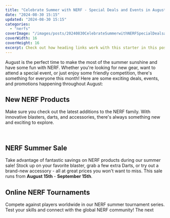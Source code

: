 ```yaml
---
title: "Celebrate Summer with NERF - Special Deals and Events in August"
date: "2024-08-30 15:15"
updated: "2024-08-30 15:15"
categories:
  - "nerfs"
coverImage: "/images/posts/20240830CelebrateSummerwithNERFSpecialDealsandEventsinAugust_1.jpg"
coverWidth: 16
coverHeight: 16
excerpt: Check out how heading links work with this starter in this post.
---
```


<script>
  import { base } from '$app/paths';
</script>


August is the perfect time to make the most of the summer sunshine and have some fun with NERF. Whether you're looking for new gear, want to attend a special event, or just enjoy some friendly competition, there's something for everyone this month! Here are some exciting deals, events, and promotions happening throughout August:

## New NERF Products

Make sure you check out the latest additions to the NERF family. With innovative blasters, darts, and accessories, there's always something new and exciting to explore.

<img class="cover-image" src="{base}/images/posts/20240830CelebrateSummerwithNERFSpecialDealsandEventsinAugust_2.jpg" alt="" style="aspect-ratio: 16 / 16;" width="16" height="16">


## NERF Summer Sale

Take advantage of fantastic savings on NERF products during our summer sale! Stock up on your favorite blaster, grab a few extra Darts, or try out a brand-new accessory - all at great prices you won't want to miss. This sale runs from **August 15th** - **September 15th**.

## Online NERF Tournaments

Compete against players worldwide in our NERF summer tournament series. Test your skills and connect with the global NERF community! The next